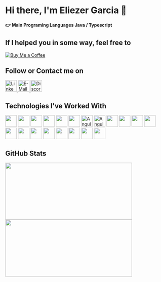 # Hi there, I'm Eliezer Garcia 👋

#### 👉 Main Programing Languages Java / Typescript

## If I helped you in some way, feel free to
[![Buy Me a Coffee](https://img.shields.io/badge/-buy_me_a%C2%A0coffee-gray?logo=buy-me-a-coffee&style=for-the-badge)](https://buymeacoffee.com/eliezerjg)

## Follow or Contact me on
<div id="socials">  
   <a href="https://www.linkedin.com/in/eliezer-jr-garcia" target="_blank">
     <img src="https://img.shields.io/badge/-LinkedIn-%230077B5?style=for-the-badge&logo=linkedin&logoColor=white" target="_blank"  height="36px" alt="Linkedin">
  </a> 
   
  <a href="mailto:eliezergarcia.developer@gmail.com" target="_blank">
      <img src="https://img.shields.io/badge/Gmail-EA4335.svg?style=for-the-badge&logo=Gmail&logoColor=white"  height="36px"  target="_blank" alt="E-Mail">
  </a> 

  <a href="https://discord.gg/NKUsjKS8Wh" target="_blank">
      <img src="https://img.shields.io/badge/Discord-5865F2.svg?style=for-the-badge&logo=Discord&logoColor=white"  height="36px"  target="_blank" alt="Discord">
  </a> 
</div>

## Technologies I've Worked With

<div>  
  <img src="https://cdn.jsdelivr.net/gh/devicons/devicon/icons/git/git-original-wordmark.svg" height="36px"  />
  <img src="https://cdn.jsdelivr.net/gh/devicons/devicon/icons/subversion/subversion-original.svg" height="36px"  /
  <img src="https://cdn.jsdelivr.net/gh/devicons/devicon/icons/java/java-original.svg" height="36px"   />
  <img src="https://cdn.jsdelivr.net/gh/devicons/devicon/icons/spring/spring-original.svg" height="36px"   />
  <img src="https://cdn.jsdelivr.net/gh/devicons/devicon/icons/html5/html5-original.svg" height="36px"  />
  <img src="https://cdn.jsdelivr.net/gh/devicons/devicon/icons/javascript/javascript-plain.svg" height="36px"  />
  <img src="https://cdn.jsdelivr.net/gh/devicons/devicon/icons/react/react-original-wordmark.svg"  height="36px" />
  <img src="https://cdn.jsdelivr.net/gh/devicons/devicon@latest/icons/angularjs/angularjs-plain.svg" height="36px" alt="Angular JS"/>
  <img src="https://cdn.jsdelivr.net/gh/devicons/devicon/icons/angularjs/angularjs-original.svg" height="36px" alt="Angular" />
  <img src="https://cdn.jsdelivr.net/gh/devicons/devicon/icons/android/android-original-wordmark.svg" height="36px" />
  <img src="https://cdn.jsdelivr.net/gh/devicons/devicon/icons/androidstudio/androidstudio-original.svg" height="36px"  />
  <img src="https://maven.apache.org/images/maven-logo-white-on-black.png" height="36px" />
  <img src="https://cdn.jsdelivr.net/gh/devicons/devicon/icons/php/php-original.svg" height="36px"  />
  <img src="https://cdn.jsdelivr.net/gh/devicons/devicon/icons/postgresql/postgresql-plain-wordmark.svg" height="36px"   />
  <img src="https://cdn.jsdelivr.net/gh/devicons/devicon/icons/mysql/mysql-original-wordmark.svg" height="36px"  />
  <img src="https://cdn.jsdelivr.net/gh/devicons/devicon/icons/microsoftsqlserver/microsoftsqlserver-plain-wordmark.svg" height="36px"   />
  <img src="https://cdn.jsdelivr.net/gh/devicons/devicon/icons/linux/linux-original.svg"  height="36px"   />
  <img src="https://cdn.jsdelivr.net/gh/devicons/devicon/icons/windows8/windows8-original.svg" height="36px"   />
  <img src="https://upload.wikimedia.org/wikipedia/en/thumb/d/df/Apache_TomEE_Logo.svg/500px-Apache_TomEE_Logo.svg.png" height="36px"   />
  <img src="https://cdn.jsdelivr.net/gh/devicons/devicon@latest/icons/tomcat/tomcat-original.svg" height="36px"  />
  <img src="https://cdn.jsdelivr.net/gh/devicons/devicon@latest/icons/eclipse/eclipse-original-wordmark.svg" height="36px"  />
</div>

## GitHub Stats

<div>
   <img src="https://github-readme-stats.vercel.app/api?username=eliezerjg&show_icons=true&include_all_commits=true&theme=tokyonight&rank_icon=github" width="400px" height="180px"/>
   <img src="https://github-readme-stats.vercel.app/api/top-langs/?username=eliezerjg&layout=compact&theme=tokyonight" width="400px" height="180">
</div>


